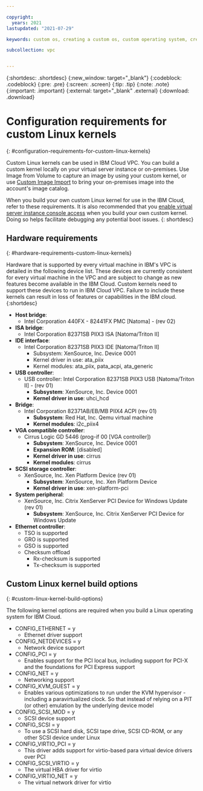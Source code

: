 ```yaml
---

copyright:
  years: 2021
lastupdated: "2021-07-29"

keywords: custom os, creating a custom os, custom operating system, creating a custom operating system, kernel, custom kernel

subcollection: vpc


---
```


{:shortdesc: .shortdesc}
{:new_window: target="_blank"}
{:codeblock: .codeblock}
{:pre: .pre}
{:screen: .screen}
{:tip: .tip}
{:note: .note}
{:important: .important}
{:external: target="_blank" .external}
{:download: .download}

# Configuration requirements for custom Linux kernels
{: #configuration-requirements-for-custom-linux-kernels}

Custom Linux kernels can be used in IBM Cloud VPC. You can build a custom kernel locally on your virtual server instance or on-premises. Use Image from Volume to capture an image by using your custom kernel, or use [Custom Image Import](https://test.cloud.ibm.com/docs/vpc?topic=vpc-managing-images#import-custom-image) to bring your on-premises image into the account's image catalog.

When you build your own custom Linux kernel for use in the IBM Cloud, refer to these requirements. It is also recommended that you [enable virtual server instance console access](/docs/vpc?topic=vpc-vsi_is_connecting_console) when you build your own custom kernel. Doing so helps facilitate debugging any potential boot issues.
{: shortdesc}

## Hardware requirements
{: #hardware-requirements-custom-linux-kernels}

Hardware that is supported by every virtual machine in IBM's VPC is detailed in the following device list. These devices are currently consistent for every virtual machine in the VPC and are subject to change as new features become available in the IBM Cloud. Custom kernels need to support these devices to run in IBM Cloud VPC. Failure to include these kernels can result in loss of features or capabilities in the IBM cloud.
{:shortdesc}

- **Host bridge**:
  - Intel Corporation 440FX - 82441FX PMC [Natoma] - (rev 02)
- **ISA bridge**:
  - Intel Corporation 82371SB PIIX3 ISA [Natoma/Triton II]
- **IDE interface**:
  - Intel Corporation 82371SB PIIX3 IDE [Natoma/Triton II]
    - Subsystem: XenSource, Inc. Device 0001
    - Kernel driver in use: ata_piix
    - Kernel modules: ata_piix, pata_acpi, ata_generic
- **USB controller**:
  - USB controller: Intel Corporation 82371SB PIIX3 USB [Natoma/Triton II] - (rev 01)
    - **Subsystem**: XenSource, Inc. Device 0001
    - **Kernel driver in use**: uhci_hcd
- **Bridge**:
  - Intel Corporation 82371AB/EB/MB PIIX4 ACPI (rev 01)
    - **Subsystem**: Red Hat, Inc. Qemu virtual machine
    - **Kernel modules**: i2c_piix4
- **VGA compatible controller**:
  - Cirrus Logic GD 5446 (prog-if 00 [VGA controller])
    - **Subsystem**: XenSource, Inc. Device 0001
    - **Expansion ROM**: [disabled]
    - **Kernel driver in use**: cirrus
    - **Kernel modules**: cirrus
- **SCSI storage controller**:
  - XenSource, Inc. Xen Platform Device (rev 01)
    - **Subsystem**: XenSource, Inc. Xen Platform Device
    - **Kernel driver in use**: xen-platform-pci
- **System peripheral**:
  - XenSource, Inc. Citrix XenServer PCI Device for Windows Update (rev 01)
    - **Subsystem**: XenSource, Inc. Citrix XenServer PCI Device for Windows Update
- **Ethernet controller**:
  - TSO is supported
  - GRO is supported
  - GSO is supported
  - Checksum offload
    - Rx-checksum is supported
    - Tx-checksum is supported

## Custom Linux kernel build options
{: #custom-linux-kernel-build-options}

The following kernel options are required when you build a Linux operating system for IBM Cloud.

- CONFIG_ETHERNET = y
  - Ethernet driver support
- CONFIG_NETDEVICES = y
  - Network device support
- CONFIG_PCI = y
  - Enables support for the PCI local bus, including support for PCI-X and the foundations for PCI Express support
- CONFIG_NET = y
  - Networking support
- CONFIG_KVM_GUEST = y
  - Enables various optimizations to run under the KVM hypervisor - including a paravirtualized clock. So that instead of relying on a PIT (or other) emulation by the underlying device model
- CONFIG_SCSI_MOD = y
  - SCSI device support
- CONFIG_SCSI = y
  - To use a SCSI hard disk, SCSI tape drive, SCSI CD-ROM, or any other SCSI device under Linux
- CONFIG_VIRTIO_PCI = y
  - This driver adds support for virtio-based para virtual device drivers over PCI
- CONFIG_SCSI_VIRTIO = y
  - The virtual HBA driver for virtio
- CONFIG_VIRTIO_NET = y
  - The virtual network driver for virtio
